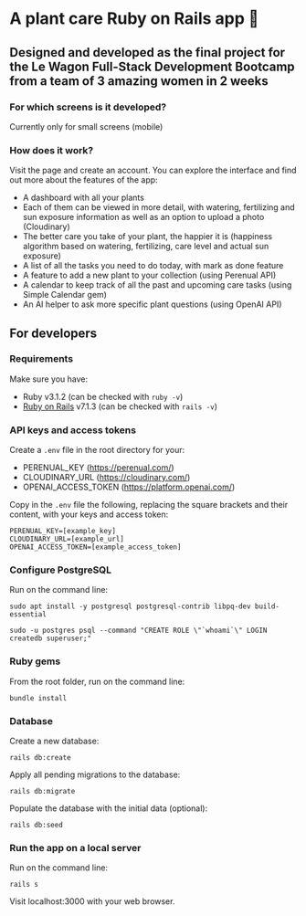 # A plant care Ruby on Rails app 🍃
## Designed and developed as the final project for the Le Wagon Full-Stack Development Bootcamp from a team of 3 amazing women in 2 weeks

### For which screens is it developed?
Currently only for small screens (mobile)

### How does it work?
Visit the page and create an account. You can explore the interface and find out more about the features of the app:
* A dashboard with all your plants
* Each of them can be viewed in more detail, with watering, fertilizing and sun exposure information as well as an option to upload a photo (Cloudinary)
* The better care you take of your plant, the happier it is (happiness algorithm based on watering, fertilizing, care level and actual sun exposure)
* A list of all the tasks you need to do today, with mark as done feature
* A feature to add a new plant to your collection (using Perenual API)
* A calendar to keep track of all the past and upcoming care tasks (using Simple Calendar gem)
* An AI helper to ask more specific plant questions (using OpenAI API)

## For developers
### Requirements
Make sure you have:
* Ruby v3.1.2 (can be checked with ```ruby -v```)
* [Ruby on Rails](https://guides.rubyonrails.org/getting_started.html) v7.1.3 (can be checked with ```rails -v```)

### API keys and access tokens
Create a ```.env``` file in the root directory for your:
* PERENUAL_KEY (https://perenual.com/)
* CLOUDINARY_URL (https://cloudinary.com/)
* OPENAI_ACCESS_TOKEN (https://platform.openai.com/)

Copy in the ```.env``` file the following, replacing the square brackets and their content, with your keys and access token:
```
PERENUAL_KEY=[example_key]
CLOUDINARY_URL=[example_url]
OPENAI_ACCESS_TOKEN=[example_access_token]
```
### Configure PostgreSQL
Run on the command line:
```
sudo apt install -y postgresql postgresql-contrib libpq-dev build-essential
```
```
sudo -u postgres psql --command "CREATE ROLE \"`whoami`\" LOGIN createdb superuser;"
```

### Ruby gems
From the root folder, run on the command line:
```
bundle install
```

### Database
Create a new database:
```
rails db:create
```
Apply all pending migrations to the database:
```
rails db:migrate
```
Populate the database with the initial data (optional):
```
rails db:seed
```

### Run the app on a local server
Run on the command line:
```
rails s
```
Visit localhost:3000 with your web browser.
